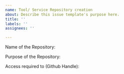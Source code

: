 ```yaml
---
name: Tool/ Service Repository creation
about: Describe this issue template's purpose here.
title: ''
labels: ''
assignees: ''

---
```


Name of the Repository:

Purpose of the Repository: 

Access required to (Github Handle):

